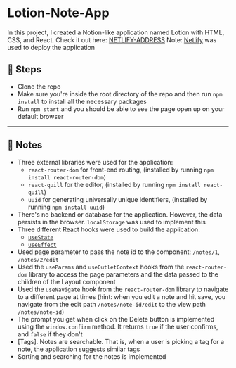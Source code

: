 # Lotion-Note-App
In this project, I created a Notion-like application named Lotion with HTML, CSS, and React.
Check it out here: [NETLIFY-ADDRESS](https://muneebali-lotion-app.netlify.app/notes)
Note: [Netlify](https://www.netlify.com/) was used to deploy the application

## :foot: Steps
- Clone the repo
- Make sure you're inside the root directory of the repo and then run `npm install` to install all the necessary packages
- Run `npm start` and you should be able to see the page open up on your default browser

---

## :page_with_curl: Notes
- Three external libraries were used for the application:
    - `react-router-dom` for front-end routing, (installed by running `npm install react-router-dom`)
    - `react-quill` for the editor, (installed by running `npm install react-quill`)
    - `uuid` for generating universally unique identifiers, (installed by running `npm install uuid`)
- There's no backend or database for the application. However, the data persists in the browser. `localStorage` was used to implement this
- Three different React hooks were used to build the application:
    - [`useState`](https://masoudkarimif.github.io/posts/react-101/#usestate)
    - [`useEffect`](https://masoudkarimif.github.io/posts/react-101/#useeffect)
- Used page parameter to pass the note id to the component: `/notes/1`, `/notes/2/edit`
- Used the `useParams` and `useOutletContext` hooks from the `react-router-dom` library to access the page parameters and the data passed to the children of the Layout component
- Used the `useNavigate` hook from the `react-router-dom` library to navigate to a different page at times (hint: when you edit a note and hit save, you navigate from the edit path `/notes/note-id/edit` to the view path `/notes/note-id`)
- The prompt you get when click on the Delete button is implemented using the `window.confirm` method. It returns `true` if the user confirms, and `false` if they don't
- [Tags]. Notes are searchable. That is, when a user is picking a tag for a note, the application suggests similar tags
- Sorting and searching for the notes is implemented

